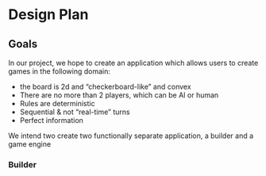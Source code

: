 # Design Plan

## Goals

In our project, we hope to create an application which allows users
to create games in the following domain:
* the board is 2d and “checkerboard-like” and convex
* There are no more than 2 players, which can be AI or human
* Rules are deterministic
* Sequential & not “real-time” turns
* Perfect information

We intend two create two functionally separate application, a builder and a game engine

### Builder

